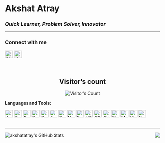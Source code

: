 # Akshat Atray

### *Quick Learner, Problem Solver, Innovator*

---

### Connect with me

[<img alt="Akshat Atray | LinkedIn" height="25" src="https://img.shields.io/badge/LinkedIn-0077B5?style=for-the-badge&logo=linkedin&logoColor=white">][linkedin]
[<img alt="akshatatray | Instagram" height="25" src="https://img.shields.io/badge/@akshatatray-%23E4405F.svg?style=for-the-badge&logo=Instagram&logoColor=white" />][instagram]

<br />

<h2 align="center">Visitor's count</h2>

<p align="center"><img src="https://profile-counter.glitch.me/akshatatray/count.svg" alt="Visitor's Count" /></p>

**Languages and Tools:**  

<span>
<img height="25" alt="JavaScript" src="https://img.shields.io/badge/javascript-%23323330.svg?style=for-the-badge&logo=javascript&logoColor=%23F7DF1E">
<img height="25" alt="TypeScript" src="https://img.shields.io/badge/typescript-%23007ACC.svg?style=for-the-badge&logo=typescript&logoColor=white">
<img height="25" alt="React" src="https://img.shields.io/badge/react-%2320232a.svg?style=for-the-badge&logo=react&logoColor=%2361DAFB">
<img height="25" alt="React Native" src="https://img.shields.io/badge/react_native-%2320232a.svg?style=for-the-badge&logo=react&logoColor=%2361DAFB"/>
<img height="25" alt="Redux" src="https://img.shields.io/badge/redux-%23593d88.svg?style=for-the-badge&logo=redux&logoColor=white"/>
<img height="25" alt="Angular" src="https://img.shields.io/badge/angular-%23DD0031.svg?style=for-the-badge&logo=angular&logoColor=white"/>
<img height="25" alt="GraphQL" src="https://img.shields.io/badge/-GraphQL-%23404d59?style=for-the-badge&logo=graphql"/>
<img height="25" alt="NodeJS" src="https://img.shields.io/badge/node.js-%2343853D.svg?style=for-the-badge&logo=node-dot-js&logoColor=white"/>
<img height="25" alt="Express.js" src="https://img.shields.io/badge/express.js-%23404d59.svg?style=for-the-badge&logo=express&logoColor=%2361DAFB"/>
<img height="25" alt="HTML5" src="https://img.shields.io/badge/html5-%23E34F26.svg?style=for-the-badge&logo=html5&logoColor=white"/>
<img height="25" alt="CSS3" src="https://img.shields.io/badge/css3-%231572B6.svg?style=for-the-badge&logo=css3&logoColor=white"/>
<img height="25" alt="C++" src="https://img.shields.io/badge/c++-%2300599C.svg?style=for-the-badge&logo=c%2B%2B&logoColor=white"/>
<img height="25" alt="Firebase" src="https://img.shields.io/badge/firebase-%23039BE5.svg?style=for-the-badge&logo=firebase"/>
<img height="25" alt="MongoDB" src ="https://img.shields.io/badge/MongoDB-%234ea94b.svg?style=for-the-badge&logo=mongodb&logoColor=white"/>
<img height="25" alt="Visual Studio Code" src="https://img.shields.io/badge/VisualStudioCode-0078d7.svg?style=for-the-badge&logo=visual-studio-code&logoColor=white"/>
<img height="25" alt="Xcode" src="https://img.shields.io/badge/Xcode-007ACC?style=for-the-badge&logo=Xcode&logoColor=white"/>
</span>

<br/>
<br/>

---

<img align="left" alt="akshatatray's GitHub Stats" src="https://github-readme-stats.vercel.app/api?username=akshatatray&show_icons=true&theme=material-palenight"/>
<img align="right" src="https://github-readme-stats.vercel.app/api/top-langs/?username=akshatatray&layout=compact&theme=material-palenight" />

[instagram]: https://instagram.com/akshatatray
[linkedin]: https://www.linkedin.com/in/akshat-atray-833a121ab/
